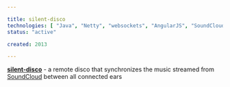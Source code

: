 ```yaml
---

title: silent-disco
technologies: [ "Java", "Netty", "websockets", "AngularJS", "SoundCloud" ]
status: "active"

created: 2013

---
```


__[silent-disco](https://github.com/nikku/silent-disco)__ - a remote disco that synchronizes the music streamed from [SoundCloud](https://soundcloud.com) between all connected ears
